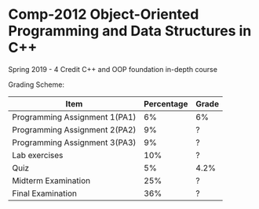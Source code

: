 # Comp-2012 Object-Oriented Programming and Data Structures in C++
Spring 2019 - 4 Credit C++ and OOP foundation in-depth course

Grading Scheme:

| Item | Percentage| Grade |
|---------|-------|-------|
| Programming Assignment 1(PA1)  |  6%  | 6% |
| Programming Assignment 2(PA2)  |  9%  | ?  |
| Programming Assignment 3(PA3)  |  9%  | ?  |
| Lab exercises  |  10%  | ?  |
| Quiz  |  5%  | 4.2% | ? |
| Midterm Examination  |  25%  | ?  |
| Final Examination  |  36%  | ?  |
